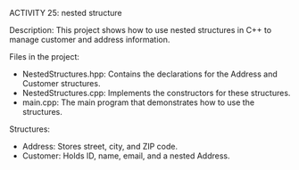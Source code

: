 ACTIVITY 25: nested structure

Description:
This project shows how to use nested structures in C++ to manage 
customer and address information.


Files in the project:
- NestedStructures.hpp: Contains the declarations for the Address and 
Customer structures.
- NestedStructures.cpp: Implements the constructors for these 
structures.
- main.cpp: The main program that demonstrates how to use the
structures.

 Structures:
- Address: Stores street, city, and ZIP code.
- Customer: Holds ID, name, email, and a nested Address.


